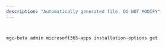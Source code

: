 ```yaml
---
description: "Automatically generated file. DO NOT MODIFY"
---
```


```bash


mgc-beta admin microsoft365-apps installation-options get

```